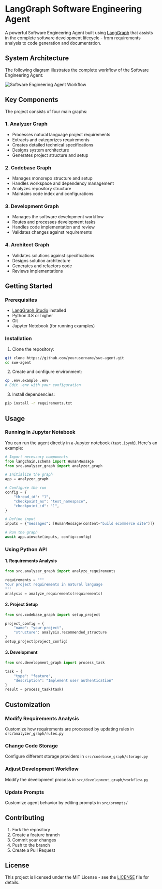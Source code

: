 # LangGraph Software Engineering Agent

A powerful Software Engineering Agent built using [LangGraph](https://github.com/langchain-ai/langgraph) that assists in the complete software development lifecycle - from requirements analysis to code generation and documentation.

## System Architecture

The following diagram illustrates the complete workflow of the Software Engineering Agent:



![Software Engineering Agent Workflow](https://www.mermaidchart.com/raw/95e8945d-928e-48ff-82bf-9e92d979b4a6?theme=light&version=v0.1&format=svg)

## Key Components

The project consists of four main graphs:

### 1. Analyzer Graph
- Processes natural language project requirements
- Extracts and categorizes requirements
- Creates detailed technical specifications
- Designs system architecture
- Generates project structure and setup

### 2. Codebase Graph
- Manages monorepo structure and setup
- Handles workspace and dependency management
- Analyzes repository structure
- Maintains code index and configurations

### 3. Development Graph
- Manages the software development workflow
- Routes and processes development tasks
- Handles code implementation and review
- Validates changes against requirements

### 4. Architect Graph
- Validates solutions against specifications
- Designs solution architecture
- Generates and refactors code
- Reviews implementations

## Getting Started

### Prerequisites
- [LangGraph Studio](https://github.com/langchain-ai/langgraph-studio) installed
- Python 3.8 or higher
- Git
- Jupyter Notebook (for running examples)

### Installation

1. Clone the repository:
```bash
git clone https://github.com/yourusername/swe-agent.git
cd swe-agent
```

2. Create and configure environment:
```bash
cp .env.example .env
# Edit .env with your configuration
```

3. Install dependencies:
```bash
pip install -r requirements.txt
```

## Usage

### Running in Jupyter Notebook

You can run the agent directly in a Jupyter notebook (`test.ipynb`). Here's an example:

```python
# Import necessary components
from langchain.schema import HumanMessage
from src.analyzer_graph import analyzer_graph

# Initialize the graph
app = analyzer_graph

# Configure the run
config = {
    "thread_id": "1",
    "checkpoint_ns": "test_namespace",
    "checkpoint_id": "1",
}

# Define input
inputs = {"messages": [HumanMessage(content="build ecommerce site")]}

# Run the graph
await app.ainvoke(inputs, config=config)
```

### Using Python API

#### 1. Requirements Analysis
```python
from src.analyzer_graph import analyze_requirements

requirements = """
Your project requirements in natural language
"""
analysis = analyze_requirements(requirements)
```

#### 2. Project Setup
```python
from src.codebase_graph import setup_project

project_config = {
    "name": "your-project",
    "structure": analysis.recommended_structure
}
setup_project(project_config)
```

#### 3. Development
```python
from src.development_graph import process_task

task = {
    "type": "feature",
    "description": "Implement user authentication"
}
result = process_task(task)
```

## Customization

### Modify Requirements Analysis
Customize how requirements are processed by updating rules in `src/analyzer_graph/rules.py`

### Change Code Storage
Configure different storage providers in `src/codebase_graph/storage.py`

### Adjust Development Workflow
Modify the development process in `src/development_graph/workflow.py`

### Update Prompts
Customize agent behavior by editing prompts in `src/prompts/`

## Contributing

1. Fork the repository
2. Create a feature branch
3. Commit your changes
4. Push to the branch
5. Create a Pull Request

## License

This project is licensed under the MIT License - see the [LICENSE](LICENSE) file for details.